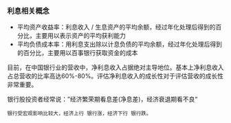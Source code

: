 ### 利息相关概念

* 平均资产收益率：利息收入 / 生息资产的平均余额，经过年化处理后得到的百分比，主要用以表示资产的平均获利能力
* 平均负债成本率：用利息支出除以计息负债的平均余额，经过年化处理后得到的百分比，主要用以百事银行获取资金的成本





目前，在中国银行业的营收中，净利息收入占据绝对主导地位。基本上净利息收入占总营收的比率高达60%-80%。评估净利息收入的成长性对于评估营收的成长性非常重要。



银行股投资者经常说：”经济繁荣期看息差(净息差)，经济衰退期看不良“



```
银行受宏观影响比较大，经济上行 银行涨，经济下行 银行跌。
```

